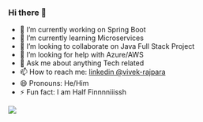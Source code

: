 ### Hi there 👋

<!--
**VivekR29/VivekR29** is a ✨ _special_ ✨ repository because its `README.md` (this file) appears on your GitHub profile.

Here are some ideas to get you started: -->

- 🔭 I’m currently working on Spring Boot
- 🌱 I’m currently learning Microservices
- 👯 I’m looking to collaborate on Java Full Stack Project
- 🤔 I’m looking for help with Azure/AWS
- 💬 Ask me about anything Tech related 
- 📫 How to reach me: [linkedin @vivek-rajpara](https://www.linkedin.com/in/vivek-rajpara/)
- 😄 Pronouns: He/Him
- ⚡ Fun fact: I am Half Finnnniiissh

<img src="https://github-readme-stats.vercel.app/api?username=VivekR29&&show_icons=true&title_color=ffffff&icon_color=bb2acf&text_color=daf7dc&bg_color=151515">
